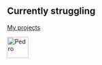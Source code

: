 ## Currently struggling

[My projects](davidesonno.github.io)

<img src="https://i.giphy.com/aQwvKKi4Lv3t63nZl9.webp" alt="Pedro" width="50"/>

<!--
**davidesonno/davidesonno** is a ✨ _special_ ✨ repository because its `README.md` (this file) appears on your GitHub profile.

Here are some ideas to get you started:

- 🔭 I’m currently working on ...
- 🌱 I’m currently learning ...
- 👯 I’m looking to collaborate on ...
- 🤔 I’m looking for help with ...
- 💬 Ask me about ...
- 📫 How to reach me: ...
- 😄 Pronouns: ...
- ⚡ Fun fact: ...
-->
